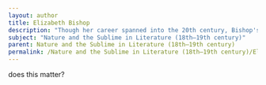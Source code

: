 ```yaml
---
layout: author
title: Elizabeth Bishop
description: "Though her career spanned into the 20th century, Bishop's keen observations of the natural world and her introspective style in poems such as 'The Sandpiper' align with the foundational themes of nature and the sublime."
subject: "Nature and the Sublime in Literature (18th–19th century)"
parent: Nature and the Sublime in Literature (18th–19th century)
permalink: /Nature and the Sublime in Literature (18th–19th century)/Elizabeth Bishop/
---
```


does this matter?
